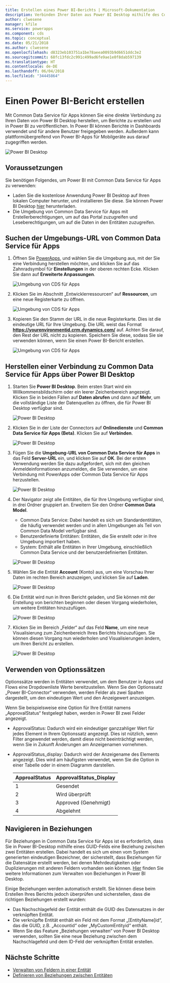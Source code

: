 ```yaml
---
title: Erstellen eines Power BI-Berichts | Microsoft-Dokumentation
description: Verbinden Ihrer Daten aus Power BI Desktop mithilfe des Connectors von Common Data Service für Apps
author: clwesene
manager: kfile
ms.service: powerapps
ms.component: cds
ms.topic: conceptual
ms.date: 05/21/2018
ms.author: clwesene
ms.openlocfilehash: d8323eb103751a1be78aeea0093b9d6651ddc3e2
ms.sourcegitcommit: 68fc13fdc2c991c499ad6fe9ae1e0f8dab597139
ms.translationtype: HT
ms.contentlocale: de-DE
ms.lasthandoff: 06/04/2018
ms.locfileid: "34445864"
---
```

# <a name="create-a-power-bi-report"></a>Einen Power BI-Bericht erstellen
Mit Common Data Service für Apps können Sie eine direkte Verbindung zu Ihren Daten von Power BI Desktop herstellen, um Berichte zu erstellen und in Power BI zu veröffentlichen. In Power BI können Berichte in Dashboards verwendet und für andere Benutzer freigegeben werden. Außerdem kann plattformübergreifend von Power BI-Apps für Mobilgeräte aus darauf zugegriffen werden.

![Power BI Desktop](./media/data-platform-cds-powerbi-connector/PBIDesktop.png "Power BI Desktop")

## <a name="prerequisites"></a>Voraussetzungen

Sie benötigen Folgendes, um Power BI mit Common Data Service für Apps zu verwenden:

* Laden Sie die kostenlose Anwendung Power BI Desktop auf Ihren lokalen Computer herunter, und installieren Sie diese. Sie können Power BI Desktop [hier](https://powerbi.microsoft.com/desktop/) herunterladen.
* Die Umgebung von Common Data Service für Apps mit Erstellerberechtigungen, um auf das Portal zuzugreifen und Leseberechtigungen, um auf die Daten in den Entitäten zuzugreifen.

## <a name="finding-your-common-data-service-for-apps-environment-url"></a>Suchen der Umgebungs-URL von Common Data Service für Apps

1. Öffnen Sie [PowerApps](https://web.powerapps.com), und wählen Sie die Umgebung aus, mit der Sie eine Verbindung herstellen möchten, und klicken Sie auf das Zahnradsymbol für **Einstellungen** in der oberen rechten Ecke. Klicken Sie dann auf **Erweiterte Anpassungen**.

    ![Umgebung von CDS für Apps](./media/data-platform-cds-powerbi-connector/CDSEnv1.png "CDS for Apps Environment")

2. Klicken Sie im Abschnitt „Entwicklerressourcen“ auf **Ressourcen**, um eine neue Registerkarte zu öffnen.

    ![Umgebung von CDS für Apps](./media/data-platform-cds-powerbi-connector/CDSEnv2.png "CDS for Apps Environment")

3. Kopieren Sie den Stamm der URL in die neue Registerkarte. Dies ist die eindeutige URL für Ihre Umgebung. Die URL weist das Format **https://yourenvironmentid.crm.dynamics.com/** auf. Achten Sie darauf, den Rest der URL nicht zu kopieren. Speichern Sie diese, sodass Sie sie verwenden können, wenn Sie einen Power BI-Bericht erstellen.

    ![Umgebung von CDS für Apps](./media/data-platform-cds-powerbi-connector/CDSEnv3.png "CDS for Apps Environment")

## <a name="connecting-to-common-data-service-for-apps-from-power-bi-desktop"></a>Herstellen einer Verbindung zu Common Data Service für Apps über Power BI Desktop

1. Starten Sie **Power BI Desktop**. Beim ersten Start wird ein Willkommensbildschirm oder ein leerer Zeichenbereich angezeigt. Klicken Sie in beiden Fällen auf **Daten abrufen** und dann auf **Mehr**, um die vollständige Liste der Datenquellen zu öffnen, die für Power BI Desktop verfügbar sind.

    ![Power BI Desktop](./media/data-platform-cds-powerbi-connector/CreateReport1.png "Power BI Desktop")

2. Klicken Sie in der Liste der Connectors auf **Onlinedienste** und **Common Data Service für Apps (Beta)**. Klicken Sie auf **Verbinden**.

    ![Power BI Desktop](./media/data-platform-cds-powerbi-connector/CreateReport2.png "Power BI Desktop")

3. Fügen Sie die **Umgebung-URL von Common Data Service für Apps** in das Feld **Server-URL** ein, und klicken Sie auf **OK**. Bei der ersten Verwendung werden Sie dazu aufgefordert, sich mit den gleichen Anmeldeinformationen anzumelden, die Sie verwenden, um eine Verbindung mit PowerApps oder Common Data Service für Apps herzustellen.

    ![Power BI Desktop](./media/data-platform-cds-powerbi-connector/CreateReport3.png "Power BI Desktop")

4. Der Navigator zeigt alle Entitäten, die für Ihre Umgebung verfügbar sind, in drei Ordner gruppiert an. Erweitern Sie den Ordner **Common Data Model**.

    * Common Data Service: Dabei handelt es sich um Standardentitäten, die häufig verwendet werden und in allen Umgebungen als Teil von Common Data Model verfügbar sind.
    * Benutzerdefinierte Entitäten: Entitäten, die Sie erstellt oder in Ihre Umgebung importiert haben.
    * System: Enthält alle Entitäten in Ihrer Umgebung, einschließlich Common Data Service und der benutzerdefinierten Entitäten.

    ![Power BI Desktop](./media/data-platform-cds-powerbi-connector/CreateReport4.png "Power BI Desktop")

5. Wählen Sie die Entität **Account** (Konto) aus, um eine Vorschau Ihrer Daten im rechten Bereich anzuzeigen, und klicken Sie auf **Laden**.

    ![Power BI Desktop](./media/data-platform-cds-powerbi-connector/CreateReport5.png "Power BI Desktop")

6. Die Entität wird nun in Ihren Bericht geladen, und Sie können mit der Erstellung von berichten beginnen oder diesen Vorgang wiederholen, um weitere Entitäten hinzuzufügen.

    ![Power BI Desktop](./media/data-platform-cds-powerbi-connector/CreateReport6.png "Power BI Desktop")

7. Klicken Sie im Bereich „Felder“ auf das Feld **Name**, um eine neue Visualisierung zum Zeichenbereich Ihres Berichts hinzuzufügen. Sie können diesen Vorgang nun wiederholen und Visualisierungen ändern, um Ihren Bericht zu erstellen.

    ![Power BI Desktop](./media/data-platform-cds-powerbi-connector/CreateReport7.png "Power BI Desktop")


## <a name="using-option-sets"></a>Verwenden von Optionssätzen

Optionssätze werden in Entitäten verwendet, um dem Benutzer in Apps und Flows eine Dropdownliste Werte bereitzustellen. Wenn Sie den Optionssatz „Power BI-Connector“ verwenden, werden Felder als zwei Spalten dargestellt, um den eindeutigen Wert und den Anzeigewert anzuzeigen.

Wenn Sie beispielsweise eine Option für Ihre Entität namens „ApprovalStatus“ festgelegt haben, werden in Power BI zwei Felder angezeigt.

* ApprovalStatus: Dadurch wird ein eindeutiger ganzzahliger Wert für jedes Element in Ihrem Optionssatz angezeigt. Dies ist nützlich, wenn Filter angewendet werden, damit diese nicht beeinträchtigt werden, wenn Sie in Zukunft Änderungen am Anzeigenamen vornehmen.
* ApprovalStatus_display: Dadurch wird der Anzeigename des Elements angezeigt. Dies wird am häufigsten verwendet, wenn Sie die Option in einer Tabelle oder in einem Diagramm darstellen.

    |ApproalStatus|ApprovalStatus_Display|
    |---------|---------|
    1|Gesendet
    2|Wird überprüft
    3|Approved (Genehmigt)
    4|Abgelehnt

## <a name="navigating-relationships"></a>Navigieren in Beziehungen

Für Beziehungen in Common Data Service für Apps ist es erforderlich, dass Sie in Power BI-Desktop mithilfe eines GUID-Felds eine Beziehung zwischen zwei Entitäten erstellen. Dabei handelt es sich um einen vom System generierten eindeutigen Bezeichner, der sicherstellt, dass Beziehungen für die Datensätze erstellt werden, bei denen Mehrdeutigkeiten oder Duplizierungen mit anderen Feldern vorhanden sein können. [Hier](https://docs.microsoft.com/power-bi/desktop-create-and-manage-relationships) finden Sie weitere Informationen zum Verwalten von Beziehungen in Power BI Desktop.

Einige Beziehungen werden automatisch erstellt. Sie können diese beim Erstellen Ihres Berichts jedoch überprüfen und sicherstellen, dass die richtigen Beziehungen erstellt wurden:

* Das Nachschlagefeld der Entität enthält die GUID des Datensatzes in der verknüpften Entität.
* Die verknüpfte Entität enthält ein Feld mit dem Format „[EntityName]id“, das die GUID, z.B. „Accountid“ oder „MyCustomEntityid“ enthält.
* Wenn Sie das Feature „Beziehungen verwalten“ von Power BI Desktop verwenden, sollten Sie eine neue Beziehung zwischen dem Nachschlagefeld und dem ID-Feld der verknüpften Entität erstellen.


## <a name="next-steps"></a>Nächste Schritte
* [Verwalten von Feldern in einer Entität](data-platform-manage-fields.md)
* [Definieren von Beziehungen zwischen Entitäten](data-platform-entity-lookup.md)


